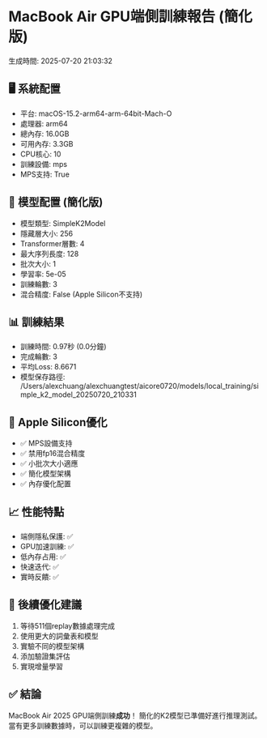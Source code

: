 # MacBook Air GPU端側訓練報告 (簡化版)
生成時間: 2025-07-20 21:03:32

## 🖥️ 系統配置
- 平台: macOS-15.2-arm64-arm-64bit-Mach-O
- 處理器: arm64
- 總內存: 16.0GB
- 可用內存: 3.3GB
- CPU核心: 10
- 訓練設備: mps
- MPS支持: True

## 🤖 模型配置 (簡化版)
- 模型類型: SimpleK2Model
- 隱藏層大小: 256
- Transformer層數: 4
- 最大序列長度: 128
- 批次大小: 1
- 學習率: 5e-05
- 訓練輪數: 3
- 混合精度: False (Apple Silicon不支持)

## 📊 訓練結果
- 訓練時間: 0.97秒 (0.0分鐘)
- 完成輪數: 3
- 平均Loss: 8.6671
- 模型保存路徑: /Users/alexchuang/alexchuangtest/aicore0720/models/local_training/simple_k2_model_20250720_210331

## 🎯 Apple Silicon優化
- ✅ MPS設備支持
- ✅ 禁用fp16混合精度
- ✅ 小批次大小適應
- ✅ 簡化模型架構
- ✅ 內存優化配置

## 📈 性能特點
- 端側隱私保護: ✅
- GPU加速訓練: ✅
- 低內存占用: ✅
- 快速迭代: ✅
- 實時反饋: ✅

## 🚀 後續優化建議
1. 等待511個replay數據處理完成
2. 使用更大的詞彙表和模型
3. 實驗不同的模型架構
4. 添加驗證集評估
5. 實現增量學習

## ✅ 結論
MacBook Air 2025 GPU端側訓練**成功**！
簡化的K2模型已準備好進行推理測試。
當有更多訓練數據時，可以訓練更複雜的模型。
